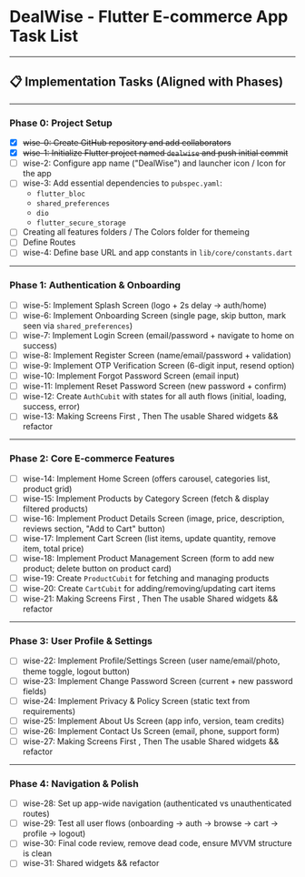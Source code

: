 # DealWise - Flutter E-commerce App Task List

---

## 📋 Implementation Tasks (Aligned with Phases)

---

### **Phase 0: Project Setup**

-   [x] ~~wise-0: Create GitHub repository and add collaborators~~
-   [x] ~~wise-1: Initialize Flutter project named `dealwise` and push initial commit~~
-   [ ] wise-2: Configure app name ("DealWise") and launcher icon / Icon for the app
-   [ ] wise-3: Add essential dependencies to `pubspec.yaml`:
    -   `flutter_bloc`
    -   `shared_preferences`
    -   `dio`
    -   `flutter_secure_storage`
-   [ ] Creating all features folders / The Colors folder for themeing
-   [ ] Define Routes
-   [ ] wise-4: Define base URL and app constants in `lib/core/constants.dart`

---

### **Phase 1: Authentication & Onboarding**

-   [ ] wise-5: Implement Splash Screen (logo + 2s delay → auth/home)
-   [ ] wise-6: Implement Onboarding Screen (single page, skip button, mark seen via `shared_preferences`)
-   [ ] wise-7: Implement Login Screen (email/password + navigate to home on success)
-   [ ] wise-8: Implement Register Screen (name/email/password + validation)
-   [ ] wise-9: Implement OTP Verification Screen (6-digit input, resend option)
-   [ ] wise-10: Implement Forgot Password Screen (email input)
-   [ ] wise-11: Implement Reset Password Screen (new password + confirm)
-   [ ] wise-12: Create `AuthCubit` with states for all auth flows (initial, loading, success, error)
-   [ ] wise-13: Making Screens First , Then The usable Shared widgets && refactor

---

### **Phase 2: Core E-commerce Features**

-   [ ] wise-14: Implement Home Screen (offers carousel, categories list, product grid)
-   [ ] wise-15: Implement Products by Category Screen (fetch & display filtered products)
-   [ ] wise-16: Implement Product Details Screen (image, price, description, reviews section, "Add to Cart" button)
-   [ ] wise-17: Implement Cart Screen (list items, update quantity, remove item, total price)
-   [ ] wise-18: Implement Product Management Screen (form to add new product; delete button on product card)
-   [ ] wise-19: Create `ProductCubit` for fetching and managing products
-   [ ] wise-20: Create `CartCubit` for adding/removing/updating cart items
-   [ ] wise-21: Making Screens First , Then The usable Shared widgets && refactor

---

### **Phase 3: User Profile & Settings**

-   [ ] wise-22: Implement Profile/Settings Screen (user name/email/photo, theme toggle, logout button)
-   [ ] wise-23: Implement Change Password Screen (current + new password fields)
-   [ ] wise-24: Implement Privacy & Policy Screen (static text from requirements)
-   [ ] wise-25: Implement About Us Screen (app info, version, team credits)
-   [ ] wise-26: Implement Contact Us Screen (email, phone, support form)
-   [ ] wise-27: Making Screens First , Then The usable Shared widgets && refactor

---

### **Phase 4: Navigation & Polish**

-   [ ] wise-28: Set up app-wide navigation (authenticated vs unauthenticated routes)
-   [ ] wise-29: Test all user flows (onboarding → auth → browse → cart → profile → logout)
-   [ ] wise-30: Final code review, remove dead code, ensure MVVM structure is clean
-   [ ] wise-31: Shared widgets && refactor

